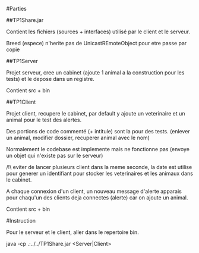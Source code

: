 #Parties

##TP1Share.jar

Contient les fichiers (sources + interfaces) utilisé par le client et le serveur.

Breed (espece) n'herite pas de UnicastREmoteObject pour etre passe par copie

##TP1Server

Projet serveur, cree un cabinet (ajoute 1 animal a la construction pour les tests) et le depose dans un registre.

Contient src + bin

##TP1Client

Projet  client,  recupere le cabinet, par default y ajoute un veterinaire et un animal pour le test des alertes.

Des portions de code commenté (+ intitule) sont la pour des tests. (enlever un animal, modifier dossier, recuperer animal 
avec le nom)

Normalement le codebase est implemente mais ne fonctionne pas (envoye un objet qui n'existe pas sur le serveur)

/!\ eviter de lancer plusieurs client dans la meme seconde, la date est utilise pour generer un identifiant pour stocker
les veterinaires et les animaux dans le cabinet.

A chaque connexion d'un client, un nouveau message d'alerte apparais pour chaqu'un des clients deja connectes (alerte)
car on ajoute un animal.

Contient src + bin

#Instruction

Pour le serveur et le client, aller dans le repertoire bin.

java -cp .:../../TP1Share.jar <Server|Client>

